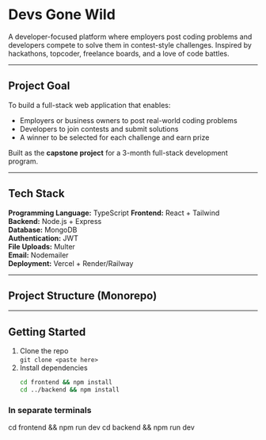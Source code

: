 # Devs Gone Wild

A developer-focused platform where employers post coding problems and developers compete to solve them in contest-style challenges. Inspired by hackathons, topcoder, freelance boards, and a love of code battles.

---

## Project Goal

To build a full-stack web application that enables:

- Employers or business owners to post real-world coding problems
- Developers to join contests and submit solutions
- A winner to be selected for each challenge and earn prize

Built as the **capstone project** for a 3-month full-stack development program.

---

## Tech Stack

**Programming Language:** TypeScript
**Frontend:** React + Tailwind  
**Backend:** Node.js + Express  
**Database:** MongoDB  
**Authentication:** JWT  
**File Uploads:** Multer  
**Email:** Nodemailer  
**Deployment:** Vercel + Render/Railway

---

## Project Structure (Monorepo)

---

## Getting Started

1. Clone the repo  
   `git clone <paste here>`
2. Install dependencies
   ```bash
   cd frontend && npm install
   cd ../backend && npm install
   ```

### In separate terminals

cd frontend && npm run dev
cd backend && npm run dev

